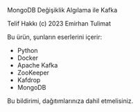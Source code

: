 MongoDB Değişiklik Algılama ile Kafka

Telif Hakkı (c) 2023 Emirhan Tulimat

Bu ürün, şunların eserlerini içerir:

-   Python
-   Docker
-   Apache Kafka
-   ZooKeeper
-   Kafdrop
-   MongoDB

Bu bildirimi, dağıtımlarınıza dahil etmelisiniz.
